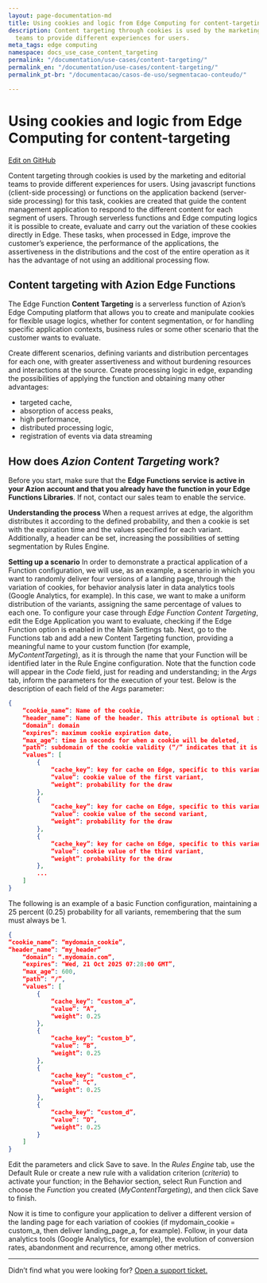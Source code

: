 ```yaml
---
layout: page-documentation-md
title: Using cookies and logic from Edge Computing for content-targeting
description: Content targeting through cookies is used by the marketing and editorial
  teams to provide different experiences for users.
meta_tags: edge computing
namespace: docs_use_case_content_targeting
permalink: "/documentation/use-cases/content-targeting/"
permalink_en: "/documentation/use-cases/content-targeting/"
permalink_pt-br: "/documentacao/casos-de-uso/segmentacao-conteudo/"

---
```

# Using cookies and logic from Edge Computing for content-targeting

[Edit on GitHub](https://github.com/aziontech/docs_en/edit/master/use-cases/content-targeting/2021-01-14-index.md)
    
Content targeting through cookies is used by the marketing and editorial teams to provide different experiences for users. Using javascript functions (client-side processing) or functions on the application backend (server-side processing) for this task, cookies are created that guide the content management application to respond to the different content for each segment of users.
Through serverless functions and Edge computing logics it is possible to create, evaluate and carry out the variation of these cookies directly in Edge. These tasks, when processed in Edge, improve the customer’s experience, the performance of the applications, the assertiveness in the distributions and the cost of the entire operation as it has the advantage of not using an additional processing flow.
    
## Content targeting with Azion Edge Functions
The Edge Function **Content Targeting** is a serverless function of Azion’s Edge Computing platform that allows you to create and manipulate cookies for flexible usage logics, whether for content segmentation, or for handling specific application contexts, business rules or some other scenario that the customer wants to evaluate.
    
Create different scenarios, defining variants and distribution percentages for each one, with greater assertiveness and without burdening resources and interactions at the source. Create processing logic in edge, expanding the possibilities of applying the function and obtaining many other advantages:
* targeted cache,
* absorption of access peaks,
* high performance,
* distributed processing logic,
* registration of events via data streaming
## How does *Azion Content Targeting* work?
    
Before you start, make sure that the **Edge Functions service is active in your Azion account and that you already have the function in your Edge Functions Libraries**. If not, contact our sales team to enable the service.
    
**Understanding the process**
When a request arrives at edge, the algorithm distributes it according to the defined probability, and then a cookie is set with the expiration time and the values specified for each variant. Additionally, a header can be set, increasing the possibilities of setting segmentation by Rules Engine.
    
**Setting up a scenario**
In order to demonstrate a practical application of a Function configuration, we will use, as an example, a scenario in which you want to randomly deliver four versions of a landing page, through the variation of cookies, for behavior analysis later in data analytics tools (Google Analytics, for example). In this case, we want to make a uniform distribution of the variants, assigning the same percentage of values to each one.
To configure your case through *Edge Function Content Targeting*, edit the Edge Application you want to evaluate, checking if the Edge Function option is enabled in the Main Settings tab. Next, go to the Functions tab and add a new Content Targeting function, providing a meaningful name to your custom function (for example, *MyContentTargeting*), as it is through the name that your Function will be identified later in the Rule Engine configuration. Note that the function code will appear in the *Code* field, just for reading and understanding; in the *Args* tab, inform the parameters for the execution of your test. Below is the description of each field of the *Args* parameter:
``` json
{
    “cookie_name”: Name of the cookie,
    “header_name”: Name of the header. This attribute is optional but increases the possibilities of setting segmentation by Rules Engine.
    “domain”: domain
    “expires”: maximum cookie expiration date,
    “max_age”: time in seconds for when a cookie will be deleted,
    “path”: subdomain of the cookie validity (“/” indicates that it is valid for every domain),
    “values”: [
        {
            “cache_key”: key for cache on Edge, specific to this variant (cannot be repeated). This attribute is optional, and when defined, Edges will ensure that the cache is differentiated for this item, by incorporating this value into the object’s cache-key,
            “value”: cookie value of the first variant,
            “weight”: probability for the draw
        },
        {
            “cache_key”: key for cache on Edge, specific to this variant (cannot be repeated).
            “value”: cookie value of the second variant,
            “weight”: probability for the draw
        },
        {
            “cache_key”: key for cache on Edge, specific to this variant (cannot be repeated).
            “value”: cookie value of the third variant,
            “weight”: probability for the draw
        },
        ...
    ]
}
```
The following is an example of a basic Function configuration, maintaining a 25 percent (0.25) probability for all variants, remembering that the sum must always be 1.
``` json
{
“cookie_name”: “mydomain_cookie”,
“header_name”: “my_header”
    “domain”: “.mydomain.com”,
    “expires”: “Wed, 21 Oct 2025 07:28:00 GMT”,
    “max_age”: 600,
    “path”: “/”,
    “values”: [
        {
            “cache_key”: “custom_a”,
            “value”: “A”,
            “weight”: 0.25
        },
        {
            “cache_key”: “custom_b”,
            “value”: “B”,
            “weight”: 0.25
        },
        {
            “cache_key”: “custom_c”,
            “value”: “C”,
            “weight”: 0.25
        },
        {
            “cache_key”: “custom_d”,
            “value”: “D”,
            “weight”: 0.25
        }
    ]
}
```

Edit the parameters and click Save to save. In the *Rules Engine* tab, use the Default Rule or create a new rule with a validation criterion (*criteria*) to activate your function; in the Behavior section, select Run Function and choose the *Function* you created (*MyContentTargeting*), and then click Save to finish.

Now it is time to configure your application to deliver a different version of the landing page for each variation of cookies (if mydomain_cookie = custom_a, then deliver landing_page_a, for example). Follow, in your data analytics tools (Google Analytics, for example), the evolution of conversion rates, abandonment and recurrence, among other metrics.
    
---
Didn’t find what you were looking for? [Open a support ticket.](https://tickets.azion.com/)